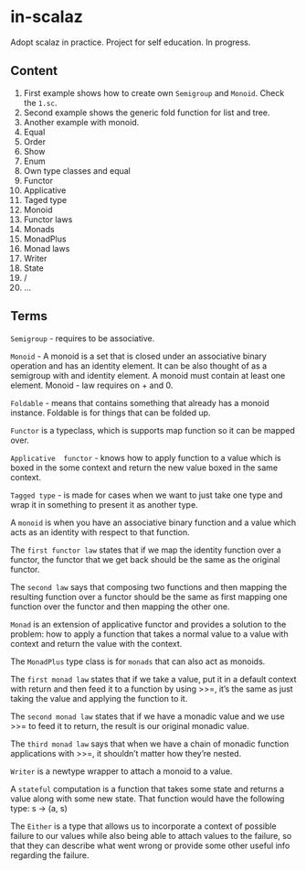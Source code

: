 # in-scalaz
Adopt scalaz in practice. Project for self education. In progress.


## Content
1. First example shows how to create own `Semigroup` and `Monoid`. 
Check the `1.sc`. 
2. Second example shows the generic fold function for list and tree.
3. Another example with monoid. 
4. Equal
5. Order
6. Show
7. Enum
8. Own type classes and equal
9. Functor
10. Applicative
11. Taged type
12. Monoid
13. Functor laws
14. Monads
15. MonadPlus
16. Monad laws
17. Writer
18. State
19. \/
20. ...



## Terms
`Semigroup` - requires to be associative.

`Monoid` - A monoid is a set that is closed under an associative binary 
operation and has an identity element. It can be also thought of as a 
semigroup with and identity element. A monoid must contain at least one 
element. Monoid - law requires on + and 0.

`Foldable` - means that contains something that already has a 
monoid instance. Foldable is for things that can be folded up.

`Functor` is a typeclass, which is supports map function
so it can be mapped over.

`Applicative  functor` - knows how to apply function to a
value which is boxed in the  some context and return the new
value boxed in the same context.

`Tagged type` - is made for cases when we want to just take one type and wrap
it in something to present it as another type.

A `monoid` is when you have an associative binary function and a value which 
acts as an identity with respect to that function.

The `first functor law` states that if we map the identity function over a functor, 
the functor that we get back should be the same as the original functor.

The `second law` says that composing two functions and then mapping the 
resulting function over a functor should be the same as first mapping one 
function over the functor and then mapping the other one.

`Monad` is an extension of applicative functor and provides a solution to the problem:
how to apply a function that takes a normal value to a value
with context and return the value with the context.

The `MonadPlus` type class is for `monads` that can also act as monoids.


The `first monad law` states that if we take a value, put it in a default 
context with return and then feed it to a function by using >>=, it’s the same as 
just taking the value and applying the function to it.


The `second monad law` states that if we have a monadic value and we use >>= to feed 
it to return, the result is our original monadic value.

The `third monad law` says that when we have a chain of monadic function 
applications with >>=, it shouldn’t matter how they’re nested.

`Writer` is a newtype wrapper to attach a monoid to a value.

 A `stateful` computation is a function that takes some state and returns a value along 
 with some new state. That function would have the following type: s -> (a, s)
 
 The `Either` is a type that allows us to incorporate a context of possible 
 failure to our values while also being able to attach values to the failure, 
 so that they can describe what went wrong or provide some other useful 
 info regarding the failure.


